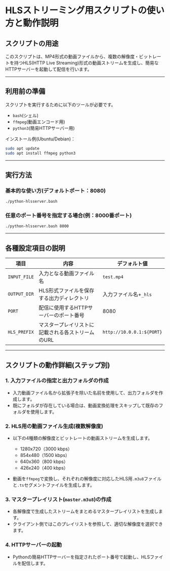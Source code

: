 # HLSストリーミング用スクリプトの使い方と動作説明

## スクリプトの用途

このスクリプトは、MP4形式の動画ファイルから、複数の解像度・ビットレートを持つHLS(HTTP Live Streaming)形式の動画ストリームを生成し、簡易なHTTPサーバーを起動して配信を行います。

---

## 利用前の準備

スクリプトを実行するために以下のツールが必要です。

- `bash`(シェル)
- `ffmpeg`(動画エンコード用)
- `python3`(簡易HTTPサーバー用)

インストール例(Ubuntu/Debian)：

```bash
sudo apt update
sudo apt install ffmpeg python3
```

---

## 実行方法

### 基本的な使い方(デフォルトポート：8080)

```bash
./python-hlsserver.bash
```

### 任意のポート番号を指定する場合(例：8000番ポート)

```bash
./python-hlsserver.bash 8000
```

---

## 各種設定項目の説明

| 項目              | 内容                                                | デフォルト値          |
| ----------------- | --------------------------------------------------- | --------------------- |
| `INPUT_FILE`      | 入力となる動画ファイル名                           | `test.mp4`            |
| `OUTPUT_DIR`      | HLS形式ファイルを保存する出力ディレクトリ          | 入力ファイル名+`_hls` |
| `PORT`            | 配信に使用するHTTPサーバーのポート番号             | 8080                  |
| `HLS_PREFIX`      | マスタープレイリストに記載される各ストリームのURL  | `http://10.0.0.1:${PORT}` |

---

## スクリプトの動作詳細(ステップ別)

### 1. 入力ファイルの指定と出力フォルダの作成
- 入力動画ファイル名から拡張子を除いた名前を使用して、出力フォルダを作成します。
- 既にフォルダが存在している場合は、動画変換処理をスキップして既存のフォルダを使用します。

### 2. HLS用の動画ファイル生成(複数解像度)
- 以下の4種類の解像度とビットレートの動画ストリームを生成します。
  - 1280x720（3000 kbps）
  - 854x480（1500 kbps）
  - 640x360（800 kbps）
  - 426x240（400 kbps）

- 動画を`ffmpeg`で変換し、それぞれの解像度に対応したHLS用`.m3u8`ファイルと`.ts`セグメントファイルを生成します。

### 3. マスタープレイリスト(`master.m3u8`)の作成
- 各解像度で生成したストリームをまとめるマスタープレイリストを生成します。
- クライアント側ではこのプレイリストを参照して、適切な解像度を選択できます。

### 4. HTTPサーバーの起動
- Pythonの簡易HTTPサーバーを指定されたポート番号で起動し、HLSファイルを配信します。
